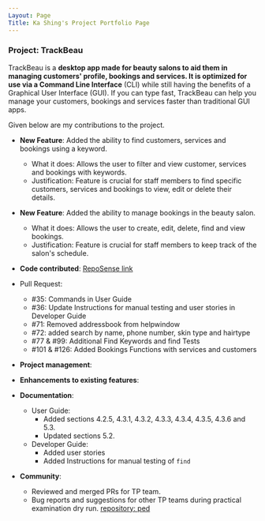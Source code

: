```yaml
---
Layout: Page
Title: Ka Shing's Project Portfolio Page
---
```


### Project: TrackBeau

TrackBeau is a **desktop app made for beauty salons to aid them in managing customers' profile, bookings and services.
It is optimized for use via a Command Line Interface** (CLI) while still having the benefits of a Graphical User
Interface (GUI). If you can type fast, TrackBeau can help you manage your customers, bookings and services faster than
traditional GUI apps.

Given below are my contributions to the project.

* **New Feature**: Added the ability to find customers, services and bookings using a keyword.
  * What it does: Allows the user to filter and view customer, services and bookings with keywords.
  * Justification: Feature is crucial for staff members to find specific customers, services and bookings to view, edit or delete their details.

* **New Feature**: Added the ability to manage bookings in the beauty salon.
  * What it does: Allows the user to create, edit, delete, find and view bookings.
  * Justification: Feature is crucial for staff members to keep track of the salon's schedule.

* **Code contributed**:
[RepoSense link](https://nus-cs2103-ay2122s2.github.io/tp-dashboard/?search=&sort=groupTitle&sortWithin=title&timeframe=commit&mergegroup=&groupSelect=groupByRepos&breakdown=true&checkedFileTypes=docs~functional-code~test-code~other&since=2022-02-18&tabOpen=true&tabType=authorship&tabAuthor=kashing555&tabRepo=AY2122S2-CS2103-F11-3%2Ftp%5Bmaster%5D&authorshipIsMergeGroup=false&authorshipFileTypes=docs~functional-code~test-code~other&authorshipIsBinaryFileTypeChecked=false)
* Pull Request:
    * #35: Commands in User Guide
    * #36: Update Instructions for manual testing and user stories in Developer Guide
    * #71: Removed addressbook from helpwindow
    * #72: added search by name, phone number, skin type and hairtype
    * #77 & #99: Additional Find Keywords and find Tests
    * #101 & #126: Added Bookings Functions with services and customers

* **Project management**:

* **Enhancements to existing features**:

* **Documentation**:
  * User Guide:
    * Added sections 4.2.5, 4.3.1, 4.3.2, 4.3.3, 4.3.4, 4.3.5, 4.3.6 and 5.3.
    * Updated sections 5.2.
  * Developer Guide:
    * Added user stories
    * Added Instructions for manual testing of `find`

* **Community**:
  * Reviewed and merged PRs for TP team.
  * Bug reports and suggestions for other TP teams during practical examination dry run. [repository: ped](https://github.com/kashing555/ped/issues)
